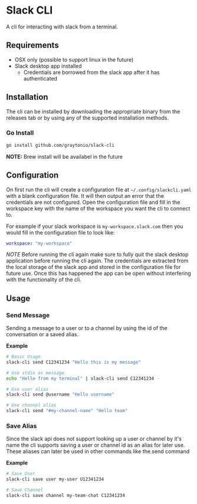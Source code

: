 # Slack CLI

A cli for interacting with slack from a terminal.

## Requirements

- OSX only (possible to support linux in the future)
- Slack desktop app installed
    - Credentials are borrowed from the slack app after it has authenticated

## Installation

The cli can be installed by downloading the appropriate binary from the releases tab or by using any of the supported installation methods.

### Go Install
```bash
go install github.com/graytonio/slack-cli
```

**NOTE:** Brew install will be availabel in the future

## Configuration

On first run the cli will create a configuration file at `~/.config/slackcli.yaml` with a blank configuration file. It will then output an error that the credentials are not configured. Open the configuration file and fill in the workspace key with the name of the workspace you want the cli to connect to.

For example if your slack workspace is `my-workspace.slack.com` then you would fill in the configuration file to look like:

```yaml
workspace: "my-workspace"
```

*NOTE* Before running the cli again make sure to fully quit the slack desktop application before running the cli again. The credentials are extracted from the local storage of the slack app and stored in the configuration file for future use. Once this has happened the app can be open without interfering with the functionality of the cli.

## Usage

### Send Message

Sending a message to a user or to a channel by using the id of the conversation or a saved alias.

**Example** 
```bash
# Basic Usage
slack-cli send C12341234 "Hello this is my message"

# Use stdin as message
echo "Hello from my terminal" | slack-cli send C12341234 -

# Use user alias
slack-cli send @username "Hello username"

# Use channel alias
slack-cli send "#my-channel-name" "Hello team"
```

### Save Alias

Since the slack api does not support looking up a user or channel by it's name the cli supports saving a user or channel id as an alias for later use. These aliases can later be used in other commands like the send command

**Example**
```bash
# Save User
slack-cli save user my-user U12341234

# Save Channel
slack-cli save channel my-team-chat C12341234
```
